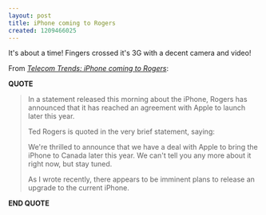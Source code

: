 ```yaml
---
layout: post
title: iPhone coming to Rogers
created: 1209466025
---
```

<p>It&#39;s about a time! Fingers crossed it&#39;s 3G with a decent camera and video!</p>From <a href="http://mhgoldberg.com/blog/2008/04/iphone-coming-to-rogers.html"><cite>Telecom Trends: iPhone coming to Rogers</cite></a>:  <p><strong>QUOTE</strong></p> <blockquote>   <p>In a statement released this morning about the iPhone, Rogers has announced that it has reached an agreement with Apple to launch later this year.</p>    <p>Ted Rogers is quoted in the very brief statement, saying:</p>    <p>We&#39;re thrilled to announce that we have a deal with Apple to bring the iPhone to Canada later this year. We can&#39;t tell you any more about it right now, but stay tuned.</p>    <p>As I wrote recently, there appears to be imminent plans to release an upgrade to the current iPhone.</p> </blockquote> <p><strong>END QUOTE</strong></p> 

